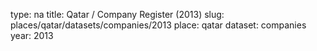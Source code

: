 type: na
title: Qatar / Company Register (2013)
slug: places/qatar/datasets/companies/2013
place: qatar
dataset: companies
year: 2013
